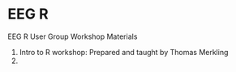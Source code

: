# EEG R
EEG R User Group Workshop Materials

1. Intro to R workshop: Prepared and taught by Thomas Merkling
2. 

